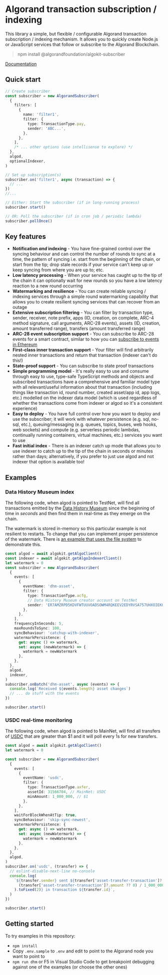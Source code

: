 # Algorand transaction subscription / indexing

This library a simple, but flexible / configurable Algorand transaction subscription / indexing mechanism. It allows you to quickly create Node.js or JavaScript services that follow or subscribe to the Algorand Blockchain.

> npm install @algorandfoundation/algokit-subscriber

[Documentation](./docs/README.md)

## Quick start

```typescript
// Create subscriber
const subscriber = new AlgorandSubscriber(
  {
    filters: [
      {
        name: 'filter1',
        filter: {
          type: TransactionType.pay,
          sender: 'ABC...',
        },
      },
    ],
    /* ... other options (use intellisense to explore) */
  },
  algod,
  optionalIndexer,
)

// Set up subscription(s)
subscriber.on('filter1', async (transaction) => {
  // ...
})
//...

// Either: Start the subscriber (if in long-running process)
subscriber.start()

// OR: Poll the subscriber (if in cron job / periodic lambda)
subscriber.pollOnce()
```

## Key features

- **Notification _and_ indexing** - You have fine-grained control over the syncing behaviour and can control the number of rounds to sync at a time, the pattern of syncing i.e. start from the beginning of the chain, or start from the tip; drop stale records if your service can't keep up or keep syncing from where you are up to; etc.
- **Low latency processing** - When your service has caught up to the tip of the chain it can optionally wait for new rounds so you have a low latency reaction to a new round occurring
- **Watermarking and resilience** - You can create reliable syncing / indexing services through a simple round watermarking capability that allows you to create resilient syncing services that can recover from an outage
- **Extensive subscription filtering** - You can filter by transaction type, sender, receiver, note prefix, apps (ID, creation, on complete, ARC-4 method signature, call arguments, ARC-28 events), assets (ID, creation, amount transferred range), transfers (amount transferred range)
- **ARC-28 event subscription support** - You can subscribe to ARC-28 events for a smart contract, similar to how you can [subscribe to events in Ethereum](https://docs.web3js.org/guides/events_subscriptions/)
- **First-class inner transaction support** - Your filter will find arbitrarily nested inner transactions and return that transaction (indexer can't do this!)
- **State-proof support** - You can subscribe to state proof transactions
- **Simple programming model** - It's really easy to use and consume through easy to use, type-safe TypeScript methods and objects and subscribed transactions have a comprehensive and familiar model type with all relevant/useful information about that transaction (including things like transaction id, round number, created asset/app id, app logs, etc.) modelled on the indexer data model (which is used regardless of whether the transactions come from indexer or algod so it's a consistent experience)
- **Easy to deploy** - You have full control over how you want to deploy and use the subscriber; it will work with whatever persistence (e.g. sql, no-sql, etc.), queuing/messaging (e.g. queues, topics, buses, web hooks, web sockets) and compute (e.g. serverless periodic lambdas, continually running containers, virtual machines, etc.) services you want to use
- **Fast initial index** - There is an indexer catch up mode that allows you to use indexer to catch up to the tip of the chain in seconds or minutes rather than days; alternatively, if you prefer to just use algod and not indexer that option is available too!

## Examples

### Data History Museum index

The following code, when algod is pointed to TestNet, will find all transactions emitted by the [Data History Museum](https://datahistory.org) since the beginning of time in _seconds_ and then find them in real-time as they emerge on the chain.

The watermark is stored in-memory so this particular example is not resilient to restarts. To change that you can implement proper persistence of the watermark. There is [an example that uses the file system](./examples/data-history-museum/) to demonstrate this.

```typescript
const algod = await algokit.getAlgoClient()
const indexer = await algokit.getAlgoIndexerClient()
let watermark = 0
const subscriber = new AlgorandSubscriber(
  {
    events: [
      {
        eventName: 'dhm-asset',
        filter: {
          type: TransactionType.acfg,
          // Data History Museum creator account on TestNet
          sender: 'ER7AMZRPD5KDVFWTUUVOADSOWM4RQKEEV2EDYRVSA757UHXOIEKGMBQIVU',
        },
      },
    ],
    frequencyInSeconds: 5,
    maxRoundsToSync: 100,
    syncBehaviour: 'catchup-with-indexer',
    watermarkPersistence: {
      get: async () => watermark,
      set: async (newWatermark) => {
        watermark = newWatermark
      },
    },
  },
  algod,
  indexer,
)
subscriber.onBatch('dhm-asset', async (events) => {
  console.log(`Received ${events.length} asset changes`)
  // ... do stuff with the events
})

subscriber.start()
```

### USDC real-time monitoring

The following code, when algod is pointed to MainNet, will find all transfers of [USDC](https://www.circle.com/en/usdc-multichain/algorand) that are greater than $1 and it will poll every 1s for new transfers.

```typescript
const algod = await algokit.getAlgoClient()
let watermark = 0

const subscriber = new AlgorandSubscriber(
  {
    events: [
      {
        eventName: 'usdc',
        filter: {
          type: TransactionType.axfer,
          assetId: 31566704, // MainNet: USDC
          minAmount: 1_000_000, // $1
        },
      },
    ],
    waitForBlockWhenAtTip: true,
    syncBehaviour: 'skip-sync-newest',
    watermarkPersistence: {
      get: async () => watermark,
      set: async (newWatermark) => {
        watermark = newWatermark
      },
    },
  },
  algod,
)
subscriber.on('usdc', (transfer) => {
  // eslint-disable-next-line no-console
  console.log(
    `${transfer.sender} sent ${transfer['asset-transfer-transaction']?.receiver} USDC$${(
      (transfer['asset-transfer-transaction']?.amount ?? 0) / 1_000_000
    ).toFixed(2)} in transaction ${transfer.id}`,
  )
})

subscriber.start()
```

## Getting started

To try examples in this repository:

- `npm install`
- Copy `.env.sample` to `.env` and edit to point to the Algorand node you want to point to
- `npm run dhm` or F5 in Visual Studio Code to get breakpoint debugging against one of the examples (or choose the other ones)
